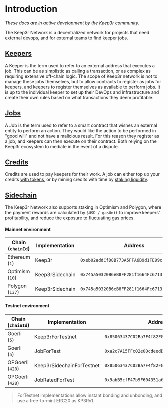 # Introduction

_These docs are in active development by the Keep3r community._

The Keep3r Network is a decentralized network for projects that need external devops, and for external teams to find keeper jobs.

## [Keepers](core/keepers.md)

A Keeper is the term used to refer to an external address that executes a job. This can be as simplistic as calling a transaction, or as complex as requiring extensive off-chain logic. The scope of Keep3r network is not to manage these jobs themselves, but to allow contracts to register as jobs for keepers, and keepers to register themselves as available to perform jobs. It is up to the individual keeper to set up their DevOps and infrastructure and create their own rules based on what transactions they deem profitable.

## [Jobs](core/jobs.md)

A Job is the term used to refer to a smart contract that wishes an external entity to perform an action. They would like the action to be performed in "good will" and not have a malicious result. For this reason they register as a job, and keepers can then execute on their contract. Both relying on the Keep3r ecosystem to mediate in the event of a dispute.

## [Credits](tokenomics/job-payment-mechanisms/)

Credits are used to pay keepers for their work. A job can either top up your credits [with tokens](tokenomics/job-payment-mechanisms/token-payments.md), or by mining credits with time by [staking liquidity](tokenomics/job-payment-mechanisms/credit-mining.md).

## [Sidechain](sidechain/)

The Keep3r Network also supports staking in Optimism and Polygon, where the payment rewards are calculated by `$USD / gasUnit` to improve keepers' profitability, and reduce the exposure to fluctuating gas prices.

#### Mainnet environment
| Chain (`chainId`) | Implementation | Address |
| -------- | -------- | -------- |
| Ethereum (`1`)    | Keep3r     | `0xeb02addCfD8B773A5FFA6B9d1FE99c566f8c44CC`     |
| Optimism (`10`)    | Keep3rSidechain     | `0x745a50320B6eB8FF281f1664Fc6713991661B129`     |
| Polygon (`137`)    | Keep3rSidechain     | `0x745a50320B6eB8FF281f1664Fc6713991661B129`     |

#### Testnet environment
| Chain (`chainId`) | Implementation | Address |
| -------- | -------- | -------- |
| Goerli (`5`)    | Keep3rForTestnet     | `0x85063437C02Ba7F4f82F898859e4992380DEd3bb`     |
| Goerli (`5`)    | JobForTest     | `0xa2c7A15FFc02e00cdeedBba56c41dAaed84f8734`     |
| OPGoerli (`420`)    | Keep3rSidechainForTestnet     | `0x85063437C02Ba7F4f82F898859e4992380DEd3bb`     |
| OPGoerli (`420`)    | JobRatedForTest     | `0x9abB5cfF47b9F604351a6f0730d9fe39Fb620B2b`     |

> ForTestnet implementations allow instant bonding and unbonding, and use a free-to-mint ERC20 as KP3Rv1.
